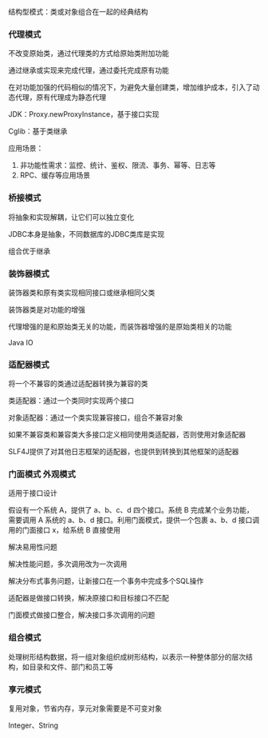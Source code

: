 结构型模式：类或对象组合在一起的经典结构

### 代理模式

不改变原始类，通过代理类的方式给原始类附加功能

通过继承或实现来完成代理，通过委托完成原有功能

在对功能加强的代码相似的情况下，为避免大量创建类，增加维护成本，引入了动态代理，原有代理成为静态代理

JDK：Proxy.newProxyInstance，基于接口实现

Cglib：基于类继承

应用场景：

1. 非功能性需求：监控、统计、鉴权、限流、事务、幂等、日志等
2. RPC、缓存等应用场景

### 桥接模式

将抽象和实现解耦，让它们可以独立变化

JDBC本身是抽象，不同数据库的JDBC类库是实现

组合优于继承

### 装饰器模式

装饰器类和原有类实现相同接口或继承相同父类

装饰器类是对功能的增强

代理增强的是和原始类无关的功能，而装饰器增强的是原始类相关的功能

Java IO

### 适配器模式

将一个不兼容的类通过适配器转换为兼容的类

类适配器：通过一个类同时实现两个接口

对象适配器：通过一个类实现兼容接口，组合不兼容对象

如果不兼容类和兼容类大多接口定义相同使用类适配器，否则使用对象适配器

SLF4J提供了对其他日志框架的适配器，也提供到转换到其他框架的适配器

### 门面模式 外观模式

适用于接口设计

假设有一个系统 A，提供了 a、b、c、d 四个接口。系统 B 完成某个业务功能，需要调用 A 系统的 a、b、d 接口。利用门面模式，提供一个包裹 a、b、d 接口调用的门面接口 x，给系统 B 直接使用

解决易用性问题

解决性能问题，多次调用改为一次调用

解决分布式事务问题，让新接口在一个事务中完成多个SQL操作

适配器是做接口转换，解决原接口和目标接口不匹配

门面模式做接口整合，解决接口多次调用的问题

### 组合模式

处理树形结构数据，将一组对象组织成树形结构，以表示一种整体部分的层次结构，如目录和文件、部门和员工等

### 享元模式

复用对象，节省内存，享元对象需要是不可变对象

Integer、String

